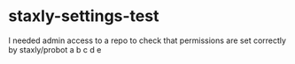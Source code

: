 # staxly-settings-test
I needed admin access to a repo to check that permissions are set correctly by staxly/probot
a
b
c
d
e
